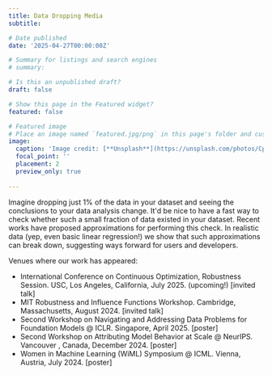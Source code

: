 ```yaml
---
title: Data Dropping Media
subtitle: 

# Date published
date: '2025-04-27T00:00:00Z'

# Summary for listings and search engines
# summary:

# Is this an unpublished draft?
draft: false

# Show this page in the Featured widget?
featured: false

# Featured image
# Place an image named `featured.jpg/png` in this page's folder and customize its options here.
image:
  caption: 'Image credit: [**Unsplash**](https://unsplash.com/photos/CpkOjOcXdUY)'
  focal_point: ''
  placement: 2
  preview_only: true
  
---
```


Imagine dropping just 1\% of the data in your dataset and seeing the conclusions to your data analysis change. It'd be nice to have a fast way to check whether such a small fraction of data existed in your dataset. Recent works have proposed approximations for performing this check. In realistic data (yep, even basic linear regression!) we show that such approximations can break down, suggesting ways forward for users and developers.

Venues where our work has appeared:

- International Conference on Continuous Optimization, Robustness Session. USC, Los Angeles, California, July 2025. (upcoming!) [invited talk]
- MIT Robustness and Influence Functions Workshop. Cambridge, Massachusetts, August 2024. [invited talk]
- Second Workshop on Navigating and Addressing Data Problems for Foundation Models @ ICLR. Singapore, April 2025. [poster]
- Second Workshop on Attributing Model Behavior at Scale @ NeurIPS. Vancouver , Canada, December 2024. [poster]
- Women in Machine Learning (WiML) Symposium @ ICML. Vienna, Austria, July 2024. [poster]
